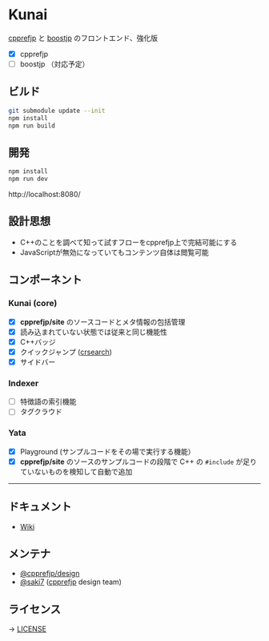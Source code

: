# Kunai

[cpprefjp](https://cpprefjp.github.io/) と [boostjp](https://boostjp.github.io/) のフロントエンド、強化版

- [x] cpprefjp
- [ ] boostjp （対応予定）

## ビルド

```bash
git submodule update --init
npm install
npm run build
```

## 開発

```bash
npm install
npm run dev
```

http://localhost:8080/


## 設計思想

- C++のことを調べて知って試すフローをcpprefjp上で完結可能にする
- JavaScriptが無効になっていてもコンテンツ自体は閲覧可能


## コンポーネント

### Kunai (core)

- [x] __cpprefjp/site__ のソースコードとメタ情報の包括管理
- [x] 読み込まれていない状態では従来と同じ機能性
- [x] C++バッジ
- [x] クイックジャンプ ([crsearch](https://github.com/cpprefjp/crsearch))
- [x] サイドバー

### Indexer

- [ ] 特徴語の索引機能
- [ ] タグクラウド

### Yata

- [x] Playground (サンプルコードをその場で実行する機能）
- [x] __cpprefjp/site__ のソースのサンプルコードの段階で C++ の `#include` が足りていないものを検知して自動で追加

---

## ドキュメント

- [Wiki](https://github.com/saki7/kunai/wiki)

## メンテナ

- [@cpprefjp/design]
- [@saki7] ([cpprefjp] design team)

## ライセンス

→ [LICENSE](LICENSE)

[@cpprefjp/design]: https://github.com/orgs/cpprefjp/teams/design
[@saki7]: https://github.com/saki7
[cpprefjp]: https://github.com/cpprefjp

